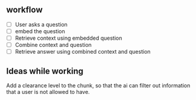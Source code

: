 ## workflow
 - [ ] User asks a question
 - [ ] embed the question
 - [ ] Retrieve context using embedded question
 - [ ] Combine context and question
 - [ ] Retrieve answer using combined context and question

## Ideas while working
Add a clearance level to the chunk, so that the ai can filter out information that a user is not allowed to have.
